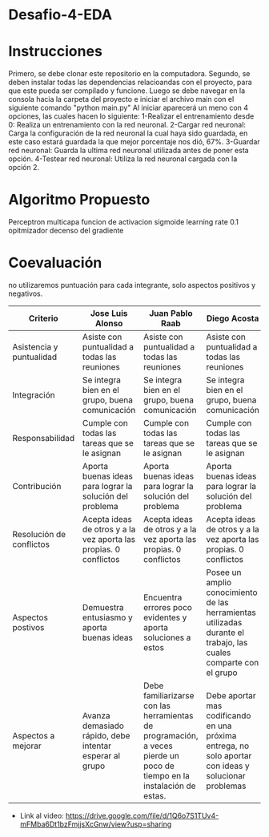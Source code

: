 # Desafio-4-EDA

# Instrucciones

Primero, se debe clonar este repositorio en la computadora.
Segundo, se deben instalar todas las dependencias relacioandas con el proyecto, para que este pueda ser compilado y funcione.
Luego se debe navegar en la consola hacia la carpeta del proyecto e iniciar el archivo main con el siguiente comando "python main.py"
Al iniciar aparecerá un meno con 4 opciones, las cuales hacen lo siguiente:
1-Realizar el entrenamiento desde 0: Realiza un entrenamiento con la red neuronal.
2-Cargar red neuronal: Carga la configuración de la red neuronal la cual haya sido guardada, en este caso estará guardada la que mejor porcentaje nos dió, 67%.
3-Guardar red neuronal: Guarda la ultima red neuronal utilizada antes de poner esta opción.
4-Testear red neuronal: Utiliza la red neuronal cargada con la opción 2.

# Algoritmo Propuesto

Perceptron multicapa
funcion de activacion sigmoide
learning rate 0.1
opitmizador decenso del gradiente

# Coevaluación

no utilizaremos puntuación para cada integrante, solo aspectos positivos y negativos.

|Criterio                 | Jose Luis Alonso | Juan Pablo Raab | Diego Acosta |
|-------------------------|------------------|-----------------|----------------|
|Asistencia y puntualidad |Asiste con puntualidad a todas las reuniones |Asiste con puntualidad a todas las reuniones |Asiste con puntualidad a todas las reuniones |
|Integración |Se integra bien en el grupo, buena comunicación |Se integra bien en el grupo, buena comunicación|Se integra bien en el grupo, buena comunicación |
|Responsabilidad | Cumple con todas las tareas que se le asignan | Cumple con todas las tareas que se le asignan | Cumple con todas las tareas que se le asignan |
|Contribución | Aporta buenas ideas para lograr la solución del problema | Aporta buenas ideas para lograr la solución del problema | Aporta buenas ideas para lograr la solución del problema |
|Resolución de conflictos | Acepta ideas de otros y a la vez aporta las propias. 0 conflictos | Acepta ideas de otros y a la vez aporta las propias. 0 conflictos | Acepta ideas de otros y a la vez aporta las propias. 0 conflictos |
|Aspectos postivos |Demuestra entusiasmo y aporta buenas ideas | Encuentra errores poco evidentes y aporta soluciones a estos | Posee un amplio conocimiento de las herramientas utilizadas durante el trabajo, las cuales comparte con el grupo |
|Aspectos a mejorar | Avanza demasiado rápido, debe intentar esperar al grupo | Debe familiarizarse con las herramientas de programación, a veces pierde un poco de tiempo en la instalación de estas.  | Debe aportar mas codificando en una próxima entrega, no solo aportar con ideas y solucionar problemas |

- Link al video: https://drive.google.com/file/d/1Q6o7S1TUv4-mFMba6Dt1bzFmjjsXcGnw/view?usp=sharing
